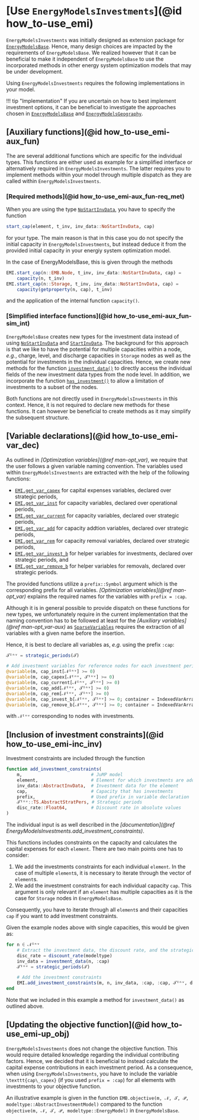# [Use `EnergyModelsInvestments`](@id how_to-use_emi)

`EnergyModelsInvestments` was initially designed as extension package for [`EnergyModelsBase`](https://energymodelsx.github.io/EnergyModelsBase.jl/).
Hence, many design choices are impacted by the requirements of `EnergyModelsBase`.
We realized however that it can be beneficial to make it independent of `EnergyModelsBase` to use the incorporated methods in other energy system optimization models that may be under development.

Using `EnergyModelsInvestments` requires the following implementations in your model.

!!! tip "Implementation"
    If you are uncertain on how to best implement investment options, it can be beneficial to investigate the approaches chosen in [`EnergyModelsBase`](https://github.com/EnergyModelsX/EnergyModelsBase.jl/tree/main/ext/EMIExt) and [`EnergyModelsGeography`](https://github.com/EnergyModelsX/EnergyModelsGeography.jl/tree/main/ext/EMIExt).

## [Auxiliary functions](@id how_to-use_emi-aux_fun)

The are several additional functions which are specific for the individual types.
This functions are either used as example for a simplified interface or alternatively required in `EnergyModelsInvestments`.
The latter requires you to implement methods within your model through multiple dispatch as they are called within `EnergyModelsInvestments`.

### [Required methods](@id how_to-use_emi-aux_fun-req_met)

When you are using the type [`NoStartInvData`](@ref), you have to specify the function

```julia
start_cap(element, t_inv, inv_data::NoStartInvData, cap)
```

for your type.
The main reason is that in this case you do not specify the initial capacity in `EnergyModelsInvestments`, but instead deduce it from the provided initial capacity in your energiy system optimization model.

In the case of EnergyModelsBase, this is given through the methods

```julia
EMI.start_cap(n::EMB.Node, t_inv, inv_data::NoStartInvData, cap) =
    capacity(n, t_inv)
EMI.start_cap(n::Storage, t_inv, inv_data::NoStartInvData, cap) =
    capacity(getproperty(n, cap), t_inv)
```

and the application of the internal function `capacity()`.

### [Simplified interface functions](@id how_to-use_emi-aux_fun-sim_int)

`EnergyModelsBase` creates new types for the investment data instead of using [`NoStartInvData`](@ref) and [`StartInvData`](@ref).
The background for this approach is that we like to have the potential for multiple capacities within a node, *e.g.*, charge, level, and discharge capacities in `Storage` nodes as well as the potential for investments in the individual capacities.
Hence, we create new methods for the function [`investment_data()`](@ref) to directly access the individual fields of the new investment data types from the node level.
In addition, we incorporate the function [`has_investment()`](@ref) to allow a limitation of investments to a subset
of the nodes.

Both functions are not directly used in `EnergyModelsInvestments` in this context.
Hence, it is not required to declare new methods for these functions. It can however be beneficial to create methods as it may simplify the subsequent structure.

## [Variable declarations](@id how_to-use_emi-var_dec)

As outlined in *[Optimization variables](@ref man-opt_var)*, we require that the user follows a given variable naming convention.
The variables used within `EnergyModelsInvestments` are extracted with the help of the following functions:

- [`EMI.get_var_capex`](@ref) for capital expenses variables, declared over strategic periods,
- [`EMI.get_var_inst`](@ref) for capacity variables, declared over operational periods,
- [`EMI.get_var_current`](@ref) for capacity variables, declared over strategic periods,
- [`EMI.get_var_add`](@ref) for capacity addtion variables, declared over strategic periods,
- [`EMI.get_var_rem`](@ref) for capacity removal variables, declared over strategic periods,
- [`EMI.get_var_invest_b`](@ref) for helper variables for investments, declared over strategic periods, and
- [`EMI.get_var_remove_b`](@ref) for helper variables for removals, declared over strategic periods.

The provided functions utilize a `prefix::Symbol` argument which is the corresponding prefix for all variables.
*[Optimization variables](@ref man-opt_var)* explains the required names for the variables with `prefix = :cap`.

Although it is in general possible to provide dispatch on these functions for new types, we unfortunately require in the current implementation that the naming convention has to be followed at least for the *[Auxiliary variables](@ref man-opt_var-aux)* as [`SparseVariables`](https://github.com/sintefore/SparseVariables.jl) requires the extraction of all variables with a given name before the insertion.

Hence, it is best to declare all variables as, *e.g.* using the prefix `:cap`:

```julia
𝒯ᴵⁿᵛ = strategic_periods(𝒯)

# Add investment variables for reference nodes for each investment period:
@variable(m, cap_inst[𝒩ᴵⁿᵛ] >= 0)
@variable(m, cap_capex[𝒩ᴵⁿᵛ, 𝒯ᴵⁿᵛ] >= 0)
@variable(m, cap_current[𝒩ᴵⁿᵛ, 𝒯ᴵⁿᵛ] >= 0)
@variable(m, cap_add[𝒩ᴵⁿᵛ, 𝒯ᴵⁿᵛ] >= 0)
@variable(m, cap_rem[𝒩ᴵⁿᵛ, 𝒯ᴵⁿᵛ] >= 0)
@variable(m, cap_invest_b[𝒩ᴵⁿᵛ, 𝒯ᴵⁿᵛ] >= 0; container = IndexedVarArray)
@variable(m, cap_remove_b[𝒩ᴵⁿᵛ, 𝒯ᴵⁿᵛ] >= 0; container = IndexedVarArray)
```

with `𝒩ᴵⁿᵛ` corresponding to nodes with investments.

## [Inclusion of investment constraints](@id how_to-use_emi-inc_inv)

Investment constraints are included through the function

```julia
function add_investment_constraints(
    m,                          # JuMP model
    element,                    # Element for which investments are added
    inv_data::AbstractInvData,  # Investment data for the element
    cap,                        # Capacity that has investments
    prefix,                     # Used prefix in variable declaration
    𝒯ᴵⁿᵛ::TS.AbstractStratPers, # Strategic periods
    disc_rate::Float64,         # Discount rate in absolute values
)
```

The individual input is as well described in the *[documentation](@ref EnergyModelsInvestments.add_investment_constraints)*.

This functions includes constraints on the capacity and calculates the capital expenses for each `element`.
There are two main points one has to consider:

1. We add the investments constraints for each individual `element`. In the case of multiple `element`s, it is necessary to iterate through the vector of `element`s.
2. We add the investment constraints for each individual capacity `cap`. This argument is only relevant if an `element` has multiple capacities as it is the case for `Storage` nodes in `EnergyModelsBase`.

Consequently, you have to iterate through all `element`s and their capacities `cap` if you want to add investment constraints.

Given the example nodes above with single capacities, this would be given as:

```julia
for n ∈ 𝒩ᴵⁿᵛ
    # Extract the investment data, the discount rate, and the strategic periods
    disc_rate = discount_rate(modeltype)
    inv_data = investment_data(n, :cap)
    𝒯ᴵⁿᵛ = strategic_periods(𝒯)

    # Add the investment constraints
    EMI.add_investment_constraints(m, n, inv_data, :cap, :cap, 𝒯ᴵⁿᵛ, disc_rate)
end
```

Note that we included in this example a method for `investment_data()` as outlined above.

## [Updating the objective function](@id how_to-use_emi-up_obj)

`EnergyModelsInvestments` does not change the objective function.
This would require detailed knowledge regarding the individual contributing factors.
Hence, we decided that it is beneficial to instead calculate the capital expense contributions in each investment period.
As a consequence, when using `EnergyModelsInvestments`, you have to include the variable ``\texttt{cap\_capex}`` (if you used `prefix = :cap`) for all elements with investments to your objective function.

An illustrative example is given in the function `EMB.objective(m, 𝒩, 𝒯, 𝒫, modeltype::AbstractInvestmentModel)` compared to the function `objective(m, 𝒩, 𝒯, 𝒫, modeltype::EnergyModel)` in `EnergyModelsBase`.
